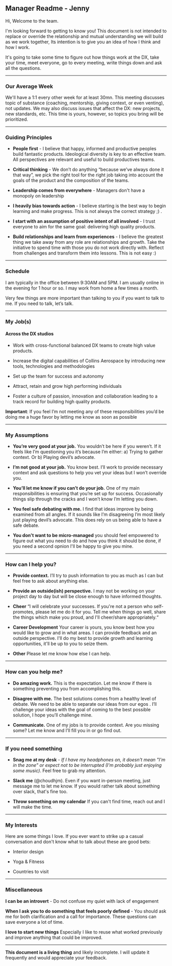 ## Manager Readme - Jenny

Hi, Welcome to the team.
 
I'm looking forward to getting to know you! This document is not intended to replace or override the relationship and mutual understanding we will build as we work together, Its intention is to give you an idea of how I think and how I work.

It's going to take some time to figure out how things work at the DX, take your time, meet everyone, go to every meeting, write things down and ask all the questions. 

---

### Our Average Week

We'll have a 1:1 every other week for at least 30mn. This meeting discusses topic of substance (coaching, mentorship, giving context, or even venting), not updates. We may also discuss issues that affect the DX: new projects, new standards, etc. This time is yours, however, so topics you bring will be prioritized.

---

### Guiding Principles

- **People first** - I believe that happy, informed and productive peoples build fantastic products. Ideological diversity is key to an effective team. All perspectives are relevant and useful to build productives teams.

- **Critical thinking** - We don’t do anything “because we’ve always done it that way”, we pick the right tool for the right job taking into account the goals of the product and the composition of the teams.

- **Leadership comes from everywhere** - Managers don't have a monopoly on leadership

- **I heavily bias towards action** - I believe starting is the best way to begin learning and make progress. This is not always the correct strategy ;) .

- **I start with an assumption of positive intent of all involved** - I trust everyone to aim for the same goal: delivering high quality products.

- **Build relationships and learn from experiences** - I believe the greatest thing we take away from any role are relationships and growth. Take the initiative to spend time with those you do not work directly with. Reflect from challenges and transform them into lessons. This is not easy :) 

---

### Schedule

I am typically in the office between 9:30AM and 5PM. I am usually online in the evening for 1 hour or so. I may work from home a few times a month.

Very few things are more important than talking to you if you want to talk to me. If you need to talk, let’s talk.

---

### My Job(s)

#### Across the DX studios

* Work with cross-functional balanced DX teams to create high value products.

* Increase the digital capabilities of Collins Aerospace by introducing new tools, technologies and methodologies
 
* Set up the team for success and autonomy

* Attract, retain and grow high performing individuals

* Foster a culture of passion, innovation and collaboration leading to a track record for building high quality products.

 
**Important**: If you feel I’m not meeting any of these responsibilities you’d be doing me a huge favor by letting me know as soon as possible
 
---

### My Assumptions

* **You’re very good at your job.** You wouldn’t be here if you weren’t. If it feels like I’m questioning you it’s because I’m either: a) Trying to gather context. Or b) Playing devil’s advocate.

* **I’m not good at your job.** You know best. I’ll work to provide necessary context and ask questions to help you vet your ideas but I won’t override you.

* **You’ll let me know if you can’t do your job.** One of my main responsibilities is ensuring that you’re set up for success. Occasionally things slip through the cracks and I won’t know I’m letting you down.

* **You feel safe debating with me.** I find that ideas improve by being examined from all angles. If it sounds like I’m disagreeing I’m most likely just playing devil’s advocate. This does rely on us being able to have a safe debate.

* **You don't want to be micro-managed** you should feel empowered to figure out what you need to do and how you think it should be done, if you need a second opnion I'll be happy to give you mine.

---

### How can I help you?

* **Provide context.** I’ll try to push information to you as much as I can but feel free to ask about anything else.

* **Provide an outside(ish) perspective.** I may not be working on your project day to day but will be close enough to have informed thoughts.

* **Cheer** “I will celebrate your successes. If you're not a person who self-promotes, please let me do it for you. Tell me when things go well, share the things which make you proud, and I'll cheer/share appropriately.“

* **Career Development** Your career is yours, you know best how you would like to grow and in what areas. I can provide feedback and an outside perspective. I'll do my best to provide growth and learning opportunities, it'll be up to you to seize them.

* **Other** Please let me know how else I can help.

---

### How can you help me?

* **Do amazing work.** This is the expectation. Let me know if there is something preventing you from accomplishing this.

* **Disagree with me.** The best solutions comes from a healthy level of debate. We need to be able to separate our ideas from our egos . I’ll challenge your ideas with the goal of coming to the best possible solution, I hope you’ll challenge mine.

* **Communicate.** One of my jobs is to provide context. Are you missing some? Let me know and I’ll fill you in or go find out.

---

### If you need something

* **Snag me at my desk** - *If I have my headphones on, it doesn't mean "I'm in the zone" or expect not to be interrupted (I'm probably just enjoying some music)*. Feel free to grab my attention.

* **Slack me** (@choudhjm). Even if you want in-person meeting, just message me to let me know. If you would rather talk about something over slack, that's fine too.
 
* **Throw something on my calendar** If you can't find time, reach out and I will make the time.

---

### My Interests

Here are some things I love. If you ever want to strike up a casual conversation and don't know what to talk about these are good bets:

* Interior design

* Yoga & Fitness

* Countries to visit

---

### Miscellaneous

**I can be an introvert** - Do not confuse my quiet with lack of engagement

**When I ask you to do something that feels poorly defined** - You should ask me for both clarification and a call for importance. These questions can save everyone a lot of time.

**I love to start new things** Especially I like to reuse what worked previously and improve anything that could be improved.

---

**This document is a living thing** and likely incomplete. I will update it frequently and would appreciate your feedback.
